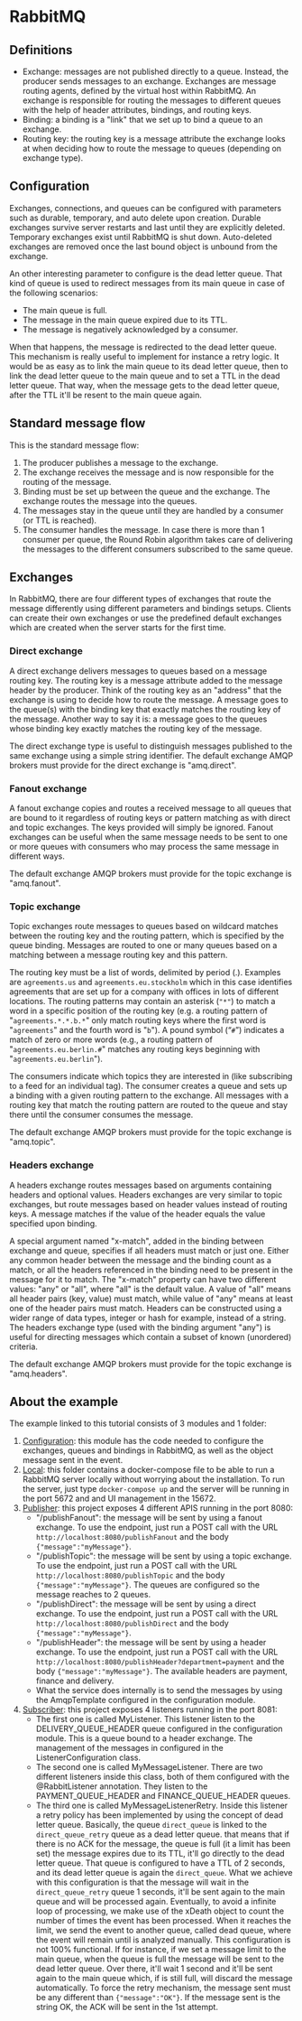 # RabbitMQ

## Definitions
- Exchange: messages are not published directly to a queue. Instead, the producer sends messages to an exchange. Exchanges are message routing agents, defined by the virtual host within RabbitMQ. An exchange is responsible for routing the messages to different queues with the help of header attributes, bindings, and routing keys.
- Binding: a binding is a "link" that we set up to bind a queue to an exchange.
- Routing key: the routing key is a message attribute the exchange looks at when deciding how to route the message to queues (depending on exchange type).

## Configuration
Exchanges, connections, and queues can be configured with parameters such as durable, temporary, and auto delete upon creation. Durable exchanges survive server restarts and last until they are explicitly deleted. Temporary exchanges exist until RabbitMQ is shut down. Auto-deleted exchanges are removed once the last bound object is unbound from the exchange.

An other interesting parameter to configure is the dead letter queue. That kind of queue is used to redirect messages from its main queue in case of the following scenarios:
- The main queue is full.
- The message in the main queue expired due to its TTL.
- The message is negatively acknowledged by a consumer.

When that happens, the message is redirected to the dead letter queue. This mechanism is really useful to implement for instance a retry logic. It would be as easy as to link the main queue to its dead letter queue, then to link the dead letter queue to the main queue and to set a TTL in the dead letter queue. That way, when the message gets to the dead letter queue, after the TTL it'll be resent to the main queue again.

## Standard message flow
This is the standard message flow:
1. The producer publishes a message to the exchange.
2. The exchange receives the message and is now responsible for the routing of the message.
3. Binding must be set up between the queue and the exchange. The exchange routes the message into the queues.
4. The messages stay in the queue until they are handled by a consumer (or TTL is reached).
5. The consumer handles the message. In case there is more than 1 consumer per queue, the Round Robin algorithm takes care of delivering the messages to the different consumers subscribed to the same queue.

## Exchanges
In RabbitMQ, there are four different types of exchanges that route the message differently using different parameters and bindings setups. Clients can create their own exchanges or use the predefined default exchanges which are created when the server starts for the first time.

### Direct exchange
A direct exchange delivers messages to queues based on a message routing key. The routing key is a message attribute added to the message header by the producer. Think of the routing key as an "address" that the exchange is using to decide how to route the message. A message goes to the queue(s) with the binding key that exactly matches the routing key of the message. Another way to say it is: a message goes to the queues whose binding key exactly matches the routing key of the message.

The direct exchange type is useful to distinguish messages published to the same exchange using a simple string identifier. The default exchange AMQP brokers must provide for the direct exchange is "amq.direct".

### Fanout exchange
A fanout exchange copies and routes a received message to all queues that are bound to it regardless of routing keys or pattern matching as with direct and topic exchanges. The keys provided will simply be ignored. Fanout exchanges can be useful when the same message needs to be sent to one or more queues with consumers who may process the same message in different ways.

The default exchange AMQP brokers must provide for the topic exchange is "amq.fanout".

### Topic exchange
Topic exchanges route messages to queues based on wildcard matches between the routing key and the routing pattern, which is specified by the queue binding. Messages are routed to one or many queues based on a matching between a message routing key and this pattern.

The routing key must be a list of words, delimited by period (.). Examples are `agreements.us` and `agreements.eu.stockholm` which in this case identifies agreements that are set up for a company with offices in lots of different locations. The routing patterns may contain an asterisk (`"*"`) to match a word in a specific position of the routing key (e.g. a routing pattern of "`agreements.*.*.b.*`" only match routing keys where the first word is "`agreements`" and the fourth word is "`b`"). A pound symbol (“`#`”) indicates a match of zero or more words (e.g., a routing pattern of "`agreements.eu.berlin.#`" matches any routing keys beginning with "`agreements.eu.berlin`").

The consumers indicate which topics they are interested in (like subscribing to a feed for an individual tag). The consumer creates a queue and sets up a binding with a given routing pattern to the exchange. All messages with a routing key that match the routing pattern are routed to the queue and stay there until the consumer consumes the message.

The default exchange AMQP brokers must provide for the topic exchange is "amq.topic".

### Headers exchange
A headers exchange routes messages based on arguments containing headers and optional values. Headers exchanges are very similar to topic exchanges, but route messages based on header values instead of routing keys. A message matches if the value of the header equals the value specified upon binding.

A special argument named "x-match", added in the binding between exchange and queue, specifies if all headers must match or just one. Either any common header between the message and the binding count as a match, or all the headers referenced in the binding need to be present in the message for it to match. The "x-match" property can have two different values: "any" or "all", where "all" is the default value. A value of "all" means all header pairs (key, value) must match, while value of "any" means at least one of the header pairs must match. Headers can be constructed using a wider range of data types, integer or hash for example, instead of a string. The headers exchange type (used with the binding argument "any") is useful for directing messages which contain a subset of known (unordered) criteria.

The default exchange AMQP brokers must provide for the topic exchange is "amq.headers".

## About the example
The example linked to this tutorial consists of 3 modules and 1 folder:
1. [Configuration](https://github.com/ManuMyGit/CodingTutorials/tree/main/microservices/eventdriven/rabbitmq/configuration): this module has the code needed to configure the exchanges, queues and bindings in RabbitMQ, as well as the object message sent in the event.
2. [Local](https://github.com/ManuMyGit/CodingTutorials/tree/main/microservices/eventdriven/rabbitmq/local): this folder contains a docker-compose file to be able to run a RabbitMQ server locally without worrying about the installation. To run the server, just type `docker-compose up` and the server will be running in the port 5672 and and UI management in the 15672.
3. [Publisher](https://github.com/ManuMyGit/CodingTutorials/tree/main/microservices/eventdriven/rabbitmq/publisher): this project exposes 4 different APIS running in the port 8080:
   - "/publishFanout": the message will be sent by using a fanout exchange. To use the endpoint, just run a POST call with the URL `http://localhost:8080/publishFanout` and the body `{"message":"myMessage"}`.
   - "/publishTopic": the message will be sent by using a topic exchange. To use the endpoint, just run a POST call with the URL `http://localhost:8080/publishTopic` and the body `{"message":"myMessage"}`. The queues are configured so the message reaches to 2 queues.
   - "/publishDirect": the message will be sent by using a direct exchange. To use the endpoint, just run a POST call with the URL `http://localhost:8080/publishDirect` and the body `{"message":"myMessage"}`.
   - "/publishHeader": the message will be sent by using a header exchange. To use the endpoint, just run a POST call with the URL `http://localhost:8080/publishHeader?department=payment` and the body `{"message":"myMessage"}`. The available headers are payment, finance and delivery.
   - What the service does internally is to send the messages by using the AmqpTemplate configured in the configuration module.
4. [Subscriber](https://github.com/ManuMyGit/CodingTutorials/tree/main/microservices/eventdriven/rabbitmq/subscriber): this project exposes 4 listeners running in the port 8081:
   - The first one is called MyListener. This listener listen to the DELIVERY_QUEUE_HEADER queue configured in the configuration module. This is a queue bound to a header exchange. The management of the messages in configured in the ListenerConfiguration class.
   - The second one is called MyMessageListener. There are two different listeners inside this class, both of them configured with the @RabbitListener annotation. They listen to the PAYMENT_QUEUE_HEADER and FINANCE_QUEUE_HEADER queues.
   - The third one is called MyMessageListenerRetry. Inside this listener a retry policy has been implemented by using the concept of dead letter queue. Basically, the queue `direct_queue` is linked to the `direct_queue_retry` queue as a dead letter queue. that means that if there is no ACK for the message, the queue is full (it a limit has been set) the message expires due to its TTL, it'll go directly to the dead letter queue. That queue is configured to have a TTL of 2 seconds, and its dead letter queue is again the `direct_queue`. What we achieve with this configuration is that the message will wait in the `direct_queue_retry` queue 1 seconds, it'll be sent again to the main queue and will be processed again. Eventually, to avoid a infinite loop of processing, we make use of the xDeath object to count the number of times the event has been processed. When it reaches the limit, we send the event to another queue, called dead queue, where the event will remain until is analyzed manually. This configuration is not 100% functional. If for instance, if we set a message limit to the main queue, when the queue is full the message will be sent to the dead letter queue. Over there, it'll wait 1 second and it'll be sent again to the main queue which, if is still full, will discard the message automatically. To force the retry mechanism, the message sent must be any different than `{"message":"OK"}`. If the message sent is the string OK, the ACK will be sent in the 1st attempt.